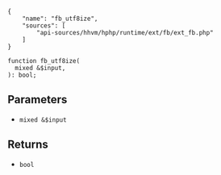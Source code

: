 ``` yamlmeta
{
    "name": "fb_utf8ize",
    "sources": [
        "api-sources/hhvm/hphp/runtime/ext/fb/ext_fb.php"
    ]
}
```




``` Hack
function fb_utf8ize(
  mixed &$input,
): bool;
```




## Parameters




+ ` mixed &$input `




## Returns




* ` bool `
<!-- HHAPIDOC -->
